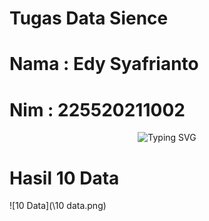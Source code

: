 # Tugas Data Sience
# Nama : Edy Syafrianto
# Nim  : 225520211002
<p align="center">
    <img src="https://readme-typing-svg.herokuapp.com?font=Bruno+Ace+SC&size=30&duration=1000&pause=1000&color=F70000&center=true&vCenter=true&width=700&height=70&lines=WELLCOME+TO+MY+GITHUB" alt="Typing SVG" />
</p>

# Hasil 10 Data
![10 Data](\10 data.png)
